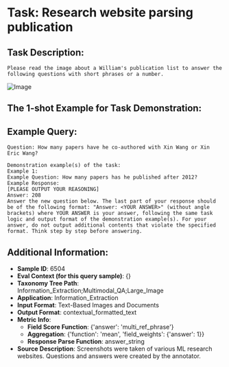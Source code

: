# Task: Research website parsing publication

## Task Description:

```
Please read the image about a William's publication list to answer the following questions with short phrases or a number.
```

![Image](william.png)

## The 1-shot Example for Task Demonstration:

## Example Query:

```
Question: How many papers have he co-authored with Xin Wang or Xin Eric Wang?
```

```
Demonstration example(s) of the task:
Example 1:
Example Question: How many papers has he published after 2012?
Example Response:
[PLEASE OUTPUT YOUR REASONING]
Answer: 208
Answer the new question below. The last part of your response should be of the following format: "Answer: <YOUR ANSWER>" (without angle brackets) where YOUR ANSWER is your answer, following the same task logic and output format of the demonstration example(s). For your answer, do not output additional contents that violate the specified format. Think step by step before answering.
```

## Additional Information:

- **Sample ID**: 6504
- **Eval Context (for this query sample)**: {}
- **Taxonomy Tree Path**: Information_Extraction;Multimodal_QA;Large_Image
- **Application**: Information_Extraction
- **Input Format**: Text-Based Images and Documents
- **Output Format**: contextual_formatted_text
- **Metric Info**:
  - **Field Score Function**: {'answer': 'multi_ref_phrase'}
  - **Aggregation**: {'function': 'mean', 'field_weights': {'answer': 1}}
  - **Response Parse Function**: answer_string
- **Source Description**: Screenshots were taken of various ML research websites. Questions and answers were created by the annotator.
